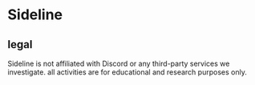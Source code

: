 # Sideline

## legal

Sideline is not affiliated with Discord or any third-party services we investigate. all activities are for educational and research purposes only.
